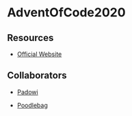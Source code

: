 # AdventOfCode2020

## Resources
* [Official Website](https://adventofcode.com/)

## Collaborators
* [Padowi](http://github.com/padowi/adventofcode2020/)
- [Poodlebag](https://github.com/Poodlepaag/AdventOfCode_2020)
